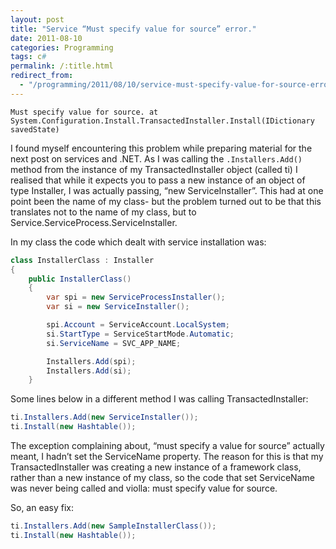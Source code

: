 ```yaml
---
layout: post
title: "Service “Must specify value for source” error."
date: 2011-08-10
categories: Programming
tags: c#
permalink: /:title.html
redirect_from:
  - "/programming/2011/08/10/service-must-specify-value-for-source-error.html"
---
```


```
Must specify value for source. at System.Configuration.Install.TransactedInstaller.Install(IDictionary savedState)
```

I found myself encountering this problem while preparing material for the next post on services and .NET. As I was calling the `.Installers.Add()` method from the instance of my TransactedInstaller object (called ti) I realised that while it expects you to pass a new instance of an object of type Installer,  I was actually passing, “new ServiceInstaller”. This had at one point been the name of my class- but the problem turned out to be that this translates not to the name of my class, but to Service.ServiceProcess.ServiceInstaller.

<!--excerpt-->

In my class the code which dealt with service installation was:

```csharp
class InstallerClass : Installer
{
    public InstallerClass()
    {
        var spi = new ServiceProcessInstaller();
        var si = new ServiceInstaller();

        spi.Account = ServiceAccount.LocalSystem;
        si.StartType = ServiceStartMode.Automatic;
        si.ServiceName = SVC_APP_NAME;

        Installers.Add(spi);
        Installers.Add(si);
    }
```

Some lines below in a different method I was calling TransactedInstaller:

```csharp
ti.Installers.Add(new ServiceInstaller());
ti.Install(new Hashtable());
```

The exception complaining about, “must specify a value for source” actually meant, I hadn’t set the ServiceName property. The reason for this is that my TransactedInstaller was creating a new instance of a framework class, rather than a new instance of my class, so the code that set ServiceName was never being called and violla: must specify value for source.

So, an easy fix:

```csharp
ti.Installers.Add(new SampleInstallerClass());
ti.Install(new Hashtable());
```